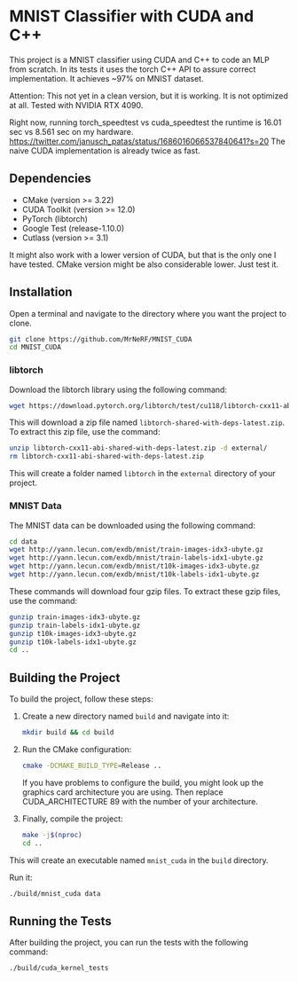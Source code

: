 
# MNIST Classifier with CUDA and C++

This project is a MNIST classifier using CUDA and C++ to code an MLP from scratch. 
In its tests it uses the torch C++ API to assure correct implementation. It achieves ~97% on MNIST dataset.

Attention: This not yet in a clean version, but it is working. It is not optimized at all. 
Tested with NVIDIA RTX 4090.

Right now, running torch_speedtest vs cuda_speedtest the runtime is 16.01 sec vs 8.561 sec on my hardware.
https://twitter.com/janusch_patas/status/1686016066537840641?s=20
The naive CUDA implementation is already twice as fast.

## Dependencies

- CMake (version >= 3.22)
- CUDA Toolkit (version >= 12.0) 
- PyTorch (libtorch)
- Google Test (release-1.10.0)
- Cutlass (version >= 3.1)

It might also work with a lower version of CUDA, but that is the only one I have tested.
CMake version might be also considerable lower. Just test it.
## Installation

Open a terminal and navigate to the directory where you want the project to clone.

```bash
git clone https://github.com/MrNeRF/MNIST_CUDA
cd MNIST_CUDA
```
### libtorch

Download the libtorch library using the following command:

```bash
wget https://download.pytorch.org/libtorch/test/cu118/libtorch-cxx11-abi-shared-with-deps-latest.zip  
```

This will download a zip file named `libtorch-shared-with-deps-latest.zip`. To extract this zip file, use the command:

```bash
unzip libtorch-cxx11-abi-shared-with-deps-latest.zip -d external/
rm libtorch-cxx11-abi-shared-with-deps-latest.zip
```

This will create a folder named `libtorch` in the `external` directory of your project.

### MNIST Data

The MNIST data can be downloaded using the following command:

```bash
cd data
wget http://yann.lecun.com/exdb/mnist/train-images-idx3-ubyte.gz
wget http://yann.lecun.com/exdb/mnist/train-labels-idx1-ubyte.gz
wget http://yann.lecun.com/exdb/mnist/t10k-images-idx3-ubyte.gz
wget http://yann.lecun.com/exdb/mnist/t10k-labels-idx1-ubyte.gz
```

These commands will download four gzip files. To extract these gzip files, use the command:

```bash
gunzip train-images-idx3-ubyte.gz
gunzip train-labels-idx1-ubyte.gz
gunzip t10k-images-idx3-ubyte.gz
gunzip t10k-labels-idx1-ubyte.gz
cd ..
```


## Building the Project

To build the project, follow these steps:
1. Create a new directory named `build` and navigate into it:

    ```bash
    mkdir build && cd build
    ```

2. Run the CMake configuration:

    ```bash
    cmake -DCMAKE_BUILD_TYPE=Release ..
    ```
	If you have problems to configure the build, you might look up the graphics card architecture you are using.
	Then replace CUDA_ARCHITECTURE 89 with the number of your architecture.

3. Finally, compile the project:

    ```bash
    make -j$(nproc)
    cd ..
    ```

This will create an executable named `mnist_cuda` in the `build` directory.

Run it:
```bash
./build/mnist_cuda data
```

## Running the Tests

After building the project, you can run the tests with the following command:

```bash
./build/cuda_kernel_tests
```
